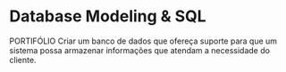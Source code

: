 # Database Modeling & SQL
 PORTIFÓLIO 
 Criar um banco de dados que ofereça suporte para que um sistema possa armazenar informações que atendam a necessidade do cliente.







 


